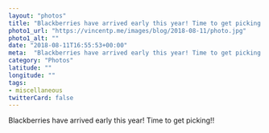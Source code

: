 ```yaml
---
layout: "photos"
title: "Blackberries have arrived early this year! Time to get picking!!"
photo1_url: "https://vincentp.me/images/blog/2018-08-11/photo.jpg"
photo1_alt: ""
date: "2018-08-11T16:55:53+00:00"
meta:  "Blackberries have arrived early this year! Time to get picking!!"
category: "Photos"
latitude: ""
longitude: ""
tags:
- miscellaneous
twitterCard: false
---
```

Blackberries have arrived early this year! Time to get picking!!
